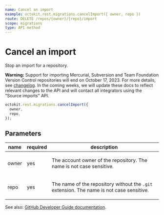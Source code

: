 ```yaml
---
name: Cancel an import
example: octokit.rest.migrations.cancelImport({ owner, repo })
route: DELETE /repos/{owner}/{repo}/import
scope: migrations
type: API method
---
```


# Cancel an import

Stop an import for a repository.

**Warning:** Support for importing Mercurial, Subversion and Team Foundation Version Control repositories will end
on October 17, 2023. For more details, see [changelog](https://gh.io/github-importer-non-git-eol). In the coming weeks, we will update
these docs to reflect relevant changes to the API and will contact all integrators using the "Source imports" API.

```js
octokit.rest.migrations.cancelImport({
  owner,
  repo,
});
```

## Parameters

<table>
  <thead>
    <tr>
      <th>name</th>
      <th>required</th>
      <th>description</th>
    </tr>
  </thead>
  <tbody>
    <tr><td>owner</td><td>yes</td><td>

The account owner of the repository. The name is not case sensitive.

</td></tr>
<tr><td>repo</td><td>yes</td><td>

The name of the repository without the `.git` extension. The name is not case sensitive.

</td></tr>
  </tbody>
</table>

See also: [GitHub Developer Guide documentation](https://docs.github.com/rest/migrations/source-imports#cancel-an-import).
